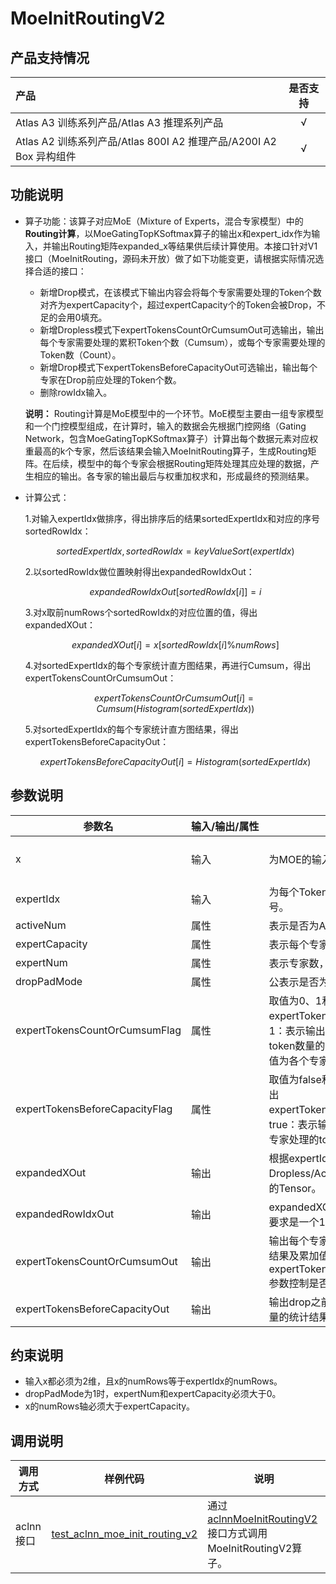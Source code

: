 # MoeInitRoutingV2

## 产品支持情况

|产品             |  是否支持  |
|:-------------------------|:----------:|
|  <term>Atlas A3 训练系列产品/Atlas A3 推理系列产品</term>   |     √    |
|  <term>Atlas A2 训练系列产品/Atlas 800I A2 推理产品/A200I A2 Box 异构组件</term>     |     √    |

## 功能说明

- 算子功能：该算子对应MoE（Mixture of Experts，混合专家模型）中的**Routing计算**，以MoeGatingTopKSoftmax算子的输出x和expert_idx作为输入，并输出Routing矩阵expanded_x等结果供后续计算使用。本接口针对V1接口（MoeInitRouting，源码未开放）做了如下功能变更，请根据实际情况选择合适的接口：

    - 新增Drop模式，在该模式下输出内容会将每个专家需要处理的Token个数对齐为expertCapacity个，超过expertCapacity个的Token会被Drop，不足的会用0填充。
    - 新增Dropless模式下expertTokensCountOrCumsumOut可选输出，输出每个专家需要处理的累积Token个数（Cumsum），或每个专家需要处理的Token数（Count）。
    - 新增Drop模式下expertTokensBeforeCapacityOut可选输出，输出每个专家在Drop前应处理的Token个数。
    - 删除rowIdx输入。

    **说明：**
    Routing计算是MoE模型中的一个环节。MoE模型主要由一组专家模型和一个门控模型组成，在计算时，输入的数据会先根据门控网络（Gating Network，包含MoeGatingTopKSoftmax算子）计算出每个数据元素对应权重最高的k个专家，然后该结果会输入MoeInitRouting算子，生成Routing矩阵。在后续，模型中的每个专家会根据Routing矩阵处理其应处理的数据，产生相应的输出。各专家的输出最后与权重加权求和，形成最终的预测结果。

- 计算公式：  

    1.对输入expertIdx做排序，得出排序后的结果sortedExpertIdx和对应的序号sortedRowIdx：
    
    $$
    sortedExpertIdx, sortedRowIdx=keyValueSort(expertIdx)
    $$

    2.以sortedRowIdx做位置映射得出expandedRowIdxOut：
    
    $$
    expandedRowIdxOut[sortedRowIdx[i]]=i
    $$
    
    3.对x取前numRows个sortedRowIdx的对应位置的值，得出expandedXOut：
    
    $$
    expandedXOut[i]=x[sortedRowIdx[i]\%numRows]
    $$
    
    4.对sortedExpertIdx的每个专家统计直方图结果，再进行Cumsum，得出expertTokensCountOrCumsumOut：
    
    $$
    expertTokensCountOrCumsumOut[i]=Cumsum(Histogram(sortedExpertIdx))
    $$
    
    5.对sortedExpertIdx的每个专家统计直方图结果，得出expertTokensBeforeCapacityOut：
    
    $$
    expertTokensBeforeCapacityOut[i]=Histogram(sortedExpertIdx)
    $$
## 参数说明

<table style="table-layout: auto; width: 100%">
  <thead>
    <tr>
      <th style="white-space: nowrap">参数名</th>
      <th style="white-space: nowrap">输入/输出/属性</th>
      <th style="white-space: nowrap">描述</th>
      <th style="white-space: nowrap">数据类型</th>
      <th style="white-space: nowrap">数据格式</th>
    </tr>
  </thead>
  <tbody>
    <tr>
      <td>x</td>
      <td>输入</td>
      <td>为MOE的输入，即token特征输入。</td>
      <td>FLOAT16、BFLOAT16、FLOAT32</td>
      <td>ND</td>
    </tr>
    <tr>
      <td>expertIdx</td>
      <td>输入</td>
      <td>为每个Token对应的k个处理专家的序号。</td>
      <td>INT32</td>
      <td>ND</td>
    </tr>
    <tr>
      <td>activeNum</td>
      <td>属性</td>
      <td>表示是否为Active场景。</td>
      <td>INT64</td>
      <td>-</td>
    </tr>
    <tr>
      <td>expertCapacity</td>
      <td>属性</td>
      <td>表示每个专家能够处理的tokens数。</td>
      <td>INT64</td>
      <td>-</td>
    </tr>
    <tr>
      <td>expertNum</td>
      <td>属性</td>
      <td>表示专家数，值范围大于等于0。</td>
      <td>INT64</td>
      <td>-</td>
    </tr>
    <tr>
      <td>dropPadMode</td>
      <td>属性</td>
      <td>公表示是否为Drop/Pad场景。</td>
      <td>INT64</td>
      <td>-</td>
    </tr>
    <tr>
      <td>expertTokensCountOrCumsumFlag</td>
      <td>属性</td>
      <td>取值为0、1和2。
        0：表示不输出expertTokensCountOrCumsumOut。
        1：表示输出的值为各个专家处理的token数量的累计值。
        2：表示输出的值为各个专家处理的token数量。</td>
      <td>INT64</td>
      <td>-</td>
    </tr>
    <tr>
      <td>expertTokensBeforeCapacityFlag</td>
      <td>属性</td>
      <td>取值为false和true。
        false：表示不输出expertTokensBeforeCapacityOut。
        true：表示输出的值为在drop之前各个专家处理的token数量。</td>
      <td>BOOL</td>
      <td>-</td>
    </tr>
    <tr>
      <td>expandedXOut</td>
      <td>输出</td>
      <td>根据expertIdx进行扩展过的特征，在Dropless/Active场景下要求是一个2D的Tensor。</td>
      <td>FLOAT16、BFLOAT16、FLOAT32</td>
      <td>ND</td>
    </tr>
    <tr>
      <td>expandedRowIdxOut</td>
      <td>输出</td>
      <td>expandedXOut和x的索引映射关系， 要求是一个1D的Tensor。</td>
      <td>INT32</td>
      <td>ND</td>
    </tr>
    <tr>
      <td>expertTokensCountOrCumsumOut</td>
      <td>输出</td>
      <td>输出每个专家处理的token数量的统计结果及累加值，通过expertTokensCountOrCumsumFlag参数控制是否输出。</td>
      <td>INT32</td>
      <td>ND</td>
    </tr>
    <tr>
      <td>expertTokensBeforeCapacityOut</td>
      <td>输出</td>
      <td>输出drop之前每个专家处理的token数量的统计结果。</td>
      <td>INT32</td>
      <td>ND</td>
    </tr>
  </tbody></table>

## 约束说明

-   输入x都必须为2维，且x的numRows等于expertIdx的numRows。
-   dropPadMode为1时，expertNum和expertCapacity必须大于0。
-   x的numRows轴必须大于expertCapacity。

## 调用说明

| 调用方式   | 样例代码           | 说明                                         |
| ---------------- | --------------------------- | --------------------------------------------------- |
| aclnn接口  | [test_aclnn_moe_init_routing_v2](examples/test_aclnn_moe_init_routing_v2.cpp) | 通过[aclnnMoeInitRoutingV2](docs/aclnnMoeInitRoutingV2.md)接口方式调用MoeInitRoutingV2算子。 |
